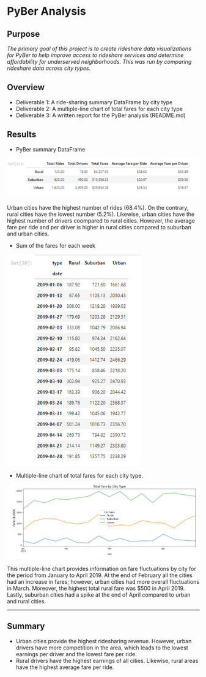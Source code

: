 # PyBer Analysis

## Purpose

*The primary goal of this project is to create rideshare data visualizations for PyBer to help improve access to rideshare services and determine affordability for underserved neighborhoods. This was run by comparing rideshare data across city types.* 

## Overview

- Deliverable 1: A ride-sharing summary DataFrame by city type
- Deliverable 2: A multiple-line chart of total fares for each city type
- Deliverable 3: A written report for the PyBer analysis (README.md)


## Results

- PyBer summary DataFrame

![](Image_1.png)

Urban cities have the highest number of rides (68.4%). On the contrary, rural cities have the lowest number (5.2%). Likewise, urban cities have the highest number of drivers coompared to rural cities. However, the average fare per ride and per driver is higher in rural cities compared to suburban and urban cities. 

- Sum of the fares for each week

![](Image_2.png)

- Multiple-line chart of total fares for each city type.

![](Image_3.png)

This multiple-line chart provides information on fare fluctuations by city for the period from January to April 2019. At the end of February all the cities had an increase in fares; however, urban cities had more overall fluctuations in March. Moreover, the highest total rural fare was $500 in April 2019. Lastly, suburban cities had a spike at the end of April compared to urban and rural cities.

***

## Summary

- Urban cities provide the highest ridesharing revenue. However, urban drivers have more competition in the area, which leads to the lowest earnings per driver and the lowest fare per ride.
- Rural drivers have the highest earnings of all cities. Likewise, rural areas have the highest average fare per ride.









